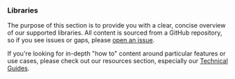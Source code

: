 <!--<meta>
{
    "title": "API Libraries - Packet Bare Metal Platform",
    "description": "Consume our API in the language of your choice, or leverage our Official CLI to deploy and manage any resource at Packet."
}
</meta>-->

### Libraries
The purpose of this section is to provide you with a clear, concise overview of our supported libraries. All content is sourced from a GitHub repository, so if you see issues or gaps, please [open an issue](https://github.com/packethost/docs/issues/new).

If you're looking for in-depth "how to" content around particular features or use cases, please check out our resources section, especially our [Technical Guides](/resources/guides/).
